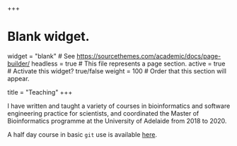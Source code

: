 +++
# Blank widget.
widget = "blank"  # See https://sourcethemes.com/academic/docs/page-builder/
headless = true  # This file represents a page section.
active = true  # Activate this widget? true/false
weight = 100  # Order that this section will appear.

title = "Teaching"
+++

I have written and taught a variety of courses in bioinformatics and software engineering practice for scientists, and coordinated the Master of Bioinformatics programme at the University of Adelaide from 2018 to 2020.

A half day course in basic `git` use is available [here](/courses/git_workshop).